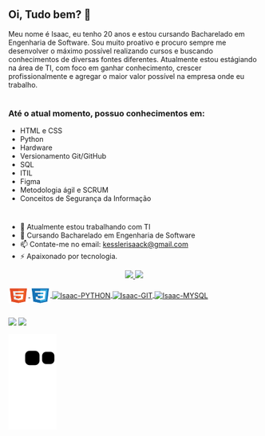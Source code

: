 ## Oi, Tudo bem? 👋

Meu nome é Isaac, eu tenho 20 anos e estou cursando Bacharelado em Engenharia de Software. Sou muito proativo e procuro sempre me desenvolver o máximo possível realizando cursos e buscando conhecimentos de diversas fontes diferentes. Atualmente estou estágiando na área de TI, com foco em ganhar conhecimento, crescer profissionalmente e agregar o maior valor possível na empresa onde eu trabalho.
#
### Até o atual momento, possuo conhecimentos em:
- HTML e CSS
- Python
- Hardware
- Versionamento Git/GitHub
- SQL
- ITIL
- Figma
- Metodologia ágil e SCRUM
- Conceitos de Segurança da Informação
#

- 🔭 Atualmente estou trabalhando com TI
- 🌱 Cursando Bacharelado em Engenharia de Software
- 📫 Contate-me no email: kesslerisaack@gmail.com
- ⚡ Apaixonado por tecnologia.

<div align="center">
  <a href="https://github.com/isaacfkessler">
  <img height="180em" src="https://github-readme-stats.vercel.app/api?username=isaacfkessler&show_icons=true&theme=dracula&include_all_commits=true&count_private=true"/>
  <img height="180em" src="https://github-readme-stats.vercel.app/api/top-langs/?username=isaacfkessler&layout=compact&langs_count=7&theme=dracula"/>
</div>
  <div style="display: inline_block"><br>
  <img align="center" alt="Isaac-HTML" height="30" width="40" src="https://raw.githubusercontent.com/devicons/devicon/master/icons/html5/html5-original.svg">
  <img align="center" alt="Isaac-CSS" height="30" width="40" src="https://raw.githubusercontent.com/devicons/devicon/master/icons/css3/css3-original.svg">
  <img align="center" alt="Isaac-PYTHON" height="30" width="40" src="https://cdn.jsdelivr.net/gh/devicons/devicon/icons/python/python-original.svg" />
  <img align="center" alt="Isaac-GIT" height="30" width="40" src="https://cdn.jsdelivr.net/gh/devicons/devicon/icons/git/git-original.svg" />
  <img align="center" alt="Isaac-MYSQL" height="30" width="40" src="https://cdn.jsdelivr.net/gh/devicons/devicon/icons/mysql/mysql-original.svg" />
</div>
    
  ##
 
<div> 
  <a href = "mailto:kesslerisaack@gmail.com"><img src="https://img.shields.io/badge/-Gmail-%23333?style=for-the-badge&logo=gmail&logoColor=white" target="_blank"></a>
  <a href="https://www.linkedin.com/in/isaac-fortes-kessler-3a2776218/" target="_blank"><img src="https://img.shields.io/badge/-LinkedIn-%230077B5?style=for-the-badge&logo=linkedin&logoColor=white" target="_blank"></a> 
 
  ![Snake animation](https://github.com/isaacfkessler/isaacfkessler/blob/output/github-contribution-grid-snake.svg)
 
</div>
